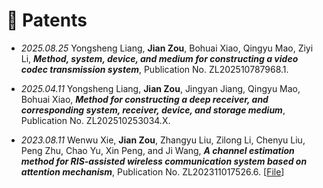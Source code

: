# 💬 Patents

- *2025.08.25* Yongsheng Liang, **Jian Zou**, Bohuai Xiao, Qingyu Mao, Ziyi Li, **<i>Method, system, device, and medium for constructing a video codec transmission system</i>**, Publication No. ZL202510787968.1.

- *2025.04.11* Yongsheng Liang, **Jian Zou**, Jingyan Jiang, Qingyu Mao, Bohuai Xiao, **<i>Method for constructing a deep receiver, and corresponding system, receiver, device, and storage medium</i>**, Publication No. ZL202510253034.X.

- *2023.08.11* Wenwu Xie, **Jian Zou**, Zhangyu Liu, Zilong Li, Chenyu Liu, Peng Zhu, Chao Yu, Xin Peng, and Ji Wang, **<i>A channel estimation method for RIS-assisted wireless communication system based on attention mechanism</i>**, Publication No. ZL202311017526.6. [<a target="_blank" href="./images/Patent_2023_1.pdf" >File</a>]
